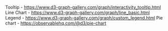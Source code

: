 Tooltip - https://www.d3-graph-gallery.com/graph/interactivity_tooltip.html
Line Chart - https://www.d3-graph-gallery.com/graph/line_basic.html
Legend - https://www.d3-graph-gallery.com/graph/custom_legend.html
Pie chart - https://observablehq.com/@d3/pie-chart
